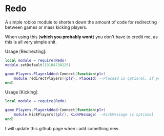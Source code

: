 # Redo
A simple roblox module to shorten down the amount of code for redirecting between games or mass kicking players.

When using this (**which you probably wont**) you don't have to credit me, as this is all very simple shit.

Usage [Redirecting]:
```lua
local module = require(Redo)
module.setDefault(10104738225)

game.Players.PlayerAdded:Connect(function(plr)
	module.redirectPlayers({plr}, PlaceId) --PlaceId is optional, if you have done the setDefault part
end)
```

Usage [Kicking]:
```lua
local module = require(Redo)

game.Players.PlayerAdded:Connect(function(plr)
	module.kickPlayers({plr}, KickMessage) --KickMessage is optional
end)
```

I will update this github page when i add something new.
